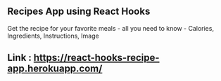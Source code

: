 ## Recipes App using React Hooks
Get the recipe for your favorite meals - all you need to know - Calories, Ingredients, Instructions, Image

## Link : https://react-hooks-recipe-app.herokuapp.com/
